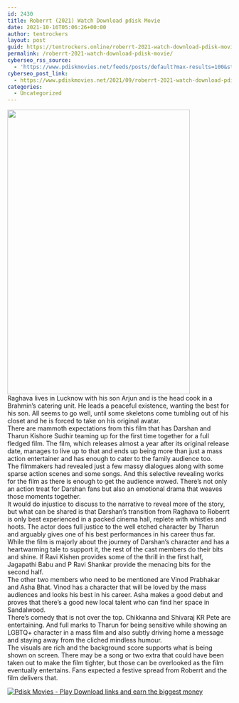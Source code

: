 ```yaml
---
id: 2430
title: Roberrt (2021) Watch Download pdisk Movie
date: 2021-10-16T05:06:26+00:00
author: tentrockers
layout: post
guid: https://tentrockers.online/roberrt-2021-watch-download-pdisk-movie/
permalink: /roberrt-2021-watch-download-pdisk-movie/
cyberseo_rss_source:
  - 'https://www.pdiskmovies.net/feeds/posts/default?max-results=100&start-index=201'
cyberseo_post_link:
  - https://www.pdiskmovies.net/2021/09/roberrt-2021-watch-download-pdisk-movie.html
categories:
  - Uncategorized
---
```

<div class="separator">
  <a href="https://1.bp.blogspot.com/-jPoVZa15ZVM/YVMsPfmW6oI/AAAAAAAAAZo/vAACMkB2plcZZUL8uKG8ipU-sy0uTcT2wCLcBGAsYHQ/s1280/MV5BYTYwOWQ5MWItZjBlYy00YjQ0LTgwYzctYzQ3Zjg1ZDVkZDNlXkEyXkFqcGdeQXVyNzExNDc4NTY%2540._V1_.jpg" imageanchor="1"><img loading="lazy" border="0" data-original-height="1280" data-original-width="818" height="640" src="https://1.bp.blogspot.com/-jPoVZa15ZVM/YVMsPfmW6oI/AAAAAAAAAZo/vAACMkB2plcZZUL8uKG8ipU-sy0uTcT2wCLcBGAsYHQ/w410-h640/MV5BYTYwOWQ5MWItZjBlYy00YjQ0LTgwYzctYzQ3Zjg1ZDVkZDNlXkEyXkFqcGdeQXVyNzExNDc4NTY%2540._V1_.jpg" width="410" /></a>
</div>



<div>
  <div>
    <span>Raghava lives in Lucknow with his son Arjun and is the head cook in a Brahmin&#8217;s catering unit. He leads a peaceful existence, wanting the best for his son. All seems to go well, until some skeletons come tumbling out of his closet and he is forced to take on his original avatar.</span>
  </div>
  
  <div>
    <span>There are mammoth expectations from this film that has Darshan and Tharun Kishore Sudhir teaming up for the first time together for a full fledged film. The film, which releases almost a year after its original release date, manages to live up to that and ends up being more than just a mass action entertainer and has enough to cater to the family audience too.</span>
  </div>
  
  <div>
    <span>The filmmakers had revealed just a few massy dialogues along with some sparse action scenes and some songs. And this selective revealing works for the film as there is enough to get the audience wowed. There&#8217;s not only an action treat for Darshan fans but also an emotional drama that weaves those moments together.</span>
  </div>
  
  <div>
    <span>It would do injustice to discuss to the narrative to reveal more of the story, but what can be shared is that Darshan&#8217;s transition from Raghava to Roberrt is only best experienced in a packed cinema hall, replete with whistles and hoots. The actor does full justice to the well etched character by Tharun and arguably gives one of his best performances in his career thus far.</span>
  </div>
  
  <div>
    <span>While the film is majorly about the journey of Darshan&#8217;s character and has a heartwarming tale to support it, the rest of the cast members do their bits and shine. If Ravi Kishen provides some of the thrill in the first half, Jagapathi Babu and P Ravi Shankar provide the menacing bits for the second half.</span>
  </div>
  
  <div>
    <span>The other two members who need to be mentioned are Vinod Prabhakar and Asha Bhat. Vinod has a character that will be loved by the mass audiences and looks his best in his career. Asha makes a good debut and proves that there&#8217;s a good new local talent who can find her space in Sandalwood.</span>
  </div>
  
  <div>
    <span>There&#8217;s comedy that is not over the top. Chikkanna and Shivaraj KR Pete are entertaining. And full marks to Tharun for being sensitive while showing an LGBTQ+ character in a mass film and also subtly driving home a message and staying away from the cliched mindless humour.</span>
  </div>
  
  <div>
    <span>The visuals are rich and the background score supports what is being shown on screen. There may be a song or two extra that could have been taken out to make the film tighter, but those can be overlooked as the film eventually entertains. Fans expected a festive spread from Roberrt and the film delivers that.</span>
  </div>
</div>

[![](https://1.bp.blogspot.com/-a93bp85aB6g/YUXjACCiX3I/AAAAAAAAbQE/GHmPI7h0af0tqn6tYzd0cdrDv9Hu9LUSACLcBGAsYHQ/s16000/Play_it_New-removebg-preview.png "Pdisk Movies - Play Download links and earn the biggest money")](https://pdisklink.com/1/bnYybHdsMDAwM2Mw?dn=1)